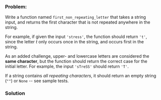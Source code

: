 ### Problem:
<p>Write a function named <code>first_non_repeating_letter</code> that takes a string input, and returns the first character that is not repeated anywhere in the string.</p>
<p>For example, if given the input <code>&apos;stress&apos;</code>, the function should return <code>&apos;t&apos;</code>, since the letter <em>t</em> only occurs once in the string, and occurs first in the string.</p>
<p>As an added challenge, upper- and lowercase letters are considered the <strong>same character</strong>, but the function should return the correct case for the initial letter.  For example, the input <code>&apos;sTreSS&apos;</code> should return <code>&apos;T&apos;</code>.</p>
<p>If a string contains <em>all repeating characters</em>, it should return an empty string (<code>&quot;&quot;</code>) or <code>None</code> -- see sample tests.</p>

### Solution